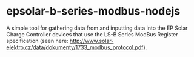 # epsolar-b-series-modbus-nodejs
A simple tool for gathering data from and inputting data into the EP Solar Charge Controller devices that use the LS-B Series ModBus Register specification (seen here: http://www.solar-elektro.cz/data/dokumenty/1733_modbus_protocol.pdf).
